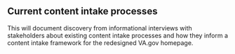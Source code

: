 ## Current content intake processes
This will document discovery from informational interviews with stakeholders about existing content intake processes and how they inform a content intake framework for the redesigned VA.gov homepage. 

